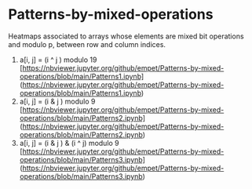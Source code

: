# Patterns-by-mixed-operations

Heatmaps associated to arrays whose elements  are mixed bit operations and modulo p, between row and column indices.

1. a[i, j] = (i ^ j ) modulo 19  [https://nbviewer.jupyter.org/github/empet/Patterns-by-mixed-operations/blob/main/Patterns1.ipynb]
(https://nbviewer.jupyter.org/github/empet/Patterns-by-mixed-operations/blob/main/Patterns1.ipynb)
2. a[i, j] = (i & j ) modulo 9  [https://nbviewer.jupyter.org/github/empet/Patterns-by-mixed-operations/blob/main/Patterns2.ipynb]
(https://nbviewer.jupyter.org/github/empet/Patterns-by-mixed-operations/blob/main/Patterns2.ipynb)
3. a[i, j] = (i & j ) & (i ^ j) modulo 9  [https://nbviewer.jupyter.org/github/empet/Patterns-by-mixed-operations/blob/main/Patterns3.ipynb]
(https://nbviewer.jupyter.org/github/empet/Patterns-by-mixed-operations/blob/main/Patterns3.ipynb)


